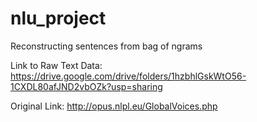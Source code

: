 # nlu_project
Reconstructing sentences from bag of ngrams

Link to Raw Text Data: https://drive.google.com/drive/folders/1hzbhlGskWtO56-1CXDL80afJND2vbOZk?usp=sharing 

Original Link: http://opus.nlpl.eu/GlobalVoices.php
